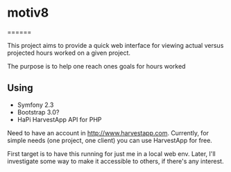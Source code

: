 # motiv8
======

This project aims to provide a quick web interface for viewing actual versus projected hours worked on a given project.

The purpose is to help one reach ones goals for hours worked

## Using

* Symfony 2.3
* Bootstrap 3.0?
* HaPi HarvestApp API for PHP

Need to have an account in http://www.harvestapp.com.
Currently, for simple needs (one project, one client) you can use HarvestApp for free.

First target is to have this running for just me in a local web env. Later, I'll investigate some way to make it accessible to others, if there's any interest.
